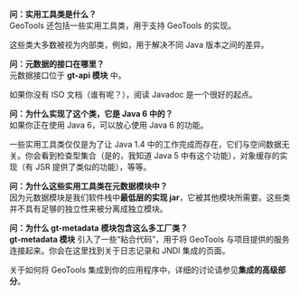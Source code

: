 

**问：实用工具类是什么？**  
GeoTools 还包括一些实用工具类，用于支持 GeoTools 的实现。

这些类大多数被视为内部类，例如，用于解决不同 Java 版本之间的差异。

**问：元数据的接口在哪里？**  
元数据接口位于 **gt-api 模块** 中。

如果你没有 ISO 文档（谁有呢？），阅读 Javadoc 是一个很好的起点。

**问：为什么实现了这个类，它是 Java 6 中的？**  
如果你正在使用 Java 6，可以放心使用 Java 6 的功能。

一些实用工具类仅仅是为了让 Java 1.4 中的工作完成而存在，它们与空间数据无关。你会看到检查型集合（是的，我知道 Java 5 中有这个功能），对象缓存的实现（有 JSR 提供了类似的功能），等等。

**问：为什么这些实用工具类在元数据模块中？**  
因为元数据模块是我们软件栈中**最低层的实现 jar**，它被其他模块所需要。这些类并不具有足够的独立性来被分离成独立模块。

**问：为什么 gt-metadata 模块包含这么多工厂类？**  
**gt-metadata 模块** 引入了一些“粘合代码”，用于将 GeoTools 与项目提供的服务连接起来。你会在这里找到关于日志记录和 JNDI 集成的页面。

关于如何将 GeoTools 集成到你的应用程序中，详细的讨论请参见**集成的高级部分**。